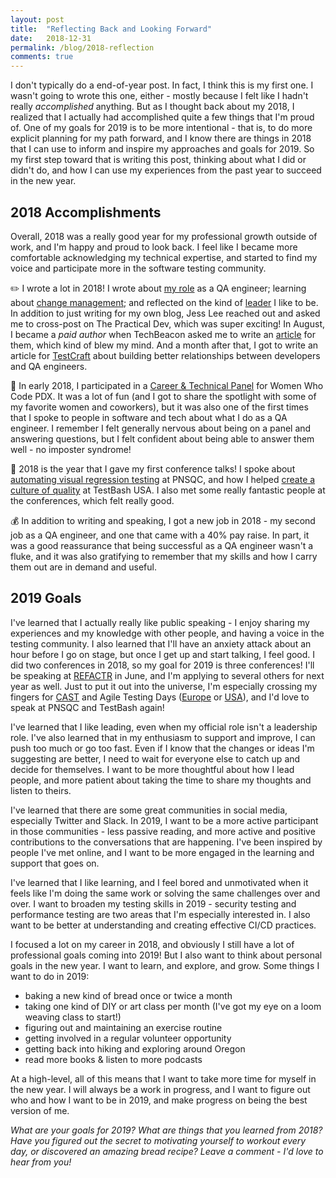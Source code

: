 ```yaml
---
layout: post
title:  "Reflecting Back and Looking Forward"
date:   2018-12-31
permalink: /blog/2018-reflection
comments: true
---
```


I don't typically do a end-of-year post. In fact, I think this is my first one. I wasn't going to wrote this one, either - mostly because I felt like I hadn't really _accomplished_ anything. But as I thought back about my 2018, I realized that I actually had accomplished quite a few things that I'm proud of. One of my goals for 2019 is to be more intentional - that is, to do more explicit planning for my path forward, and I know there are things in 2018 that I can use to inform and inspire my approaches and goals for 2019. So my first step toward that is writing this post, thinking about what I did or didn't do, and how I can use my experiences from the past year to succeed in the new year.

## 2018 Accomplishments

Overall, 2018 was a really good year for my professional growth outside of work, and I'm happy and proud to look back. I feel like I became more comfortable acknowledging my technical expertise, and started to find my voice and participate more in the software testing community. 

✏️ I wrote a lot in 2018! I wrote about [my role](http://angelariggs.github.io/blog/reflecting-on-my-role) as a QA engineer; learning about [change management](http://angelariggs.github.io/blog/static-code-analysis-taught-me-about-change-management); and reflected on the kind of [leader](http://angelariggs.github.io/blog/how-to-be-a-rebel-at-work) I like to be. In addition to just writing for my own blog, Jess Lee reached out and asked me to cross-post on The Practical Dev, which was super exciting! In August, I became a _paid author_ when TechBeacon asked me to write an [article](https://techbeacon.com/3-hats-qa-engineers-how-wear-them-well) for them, which kind of blew my mind. And a month after that, I got to write an article for [TestCraft](https://www.testcraft.io/building-relationship-developers-qa/) about building better relationships between developers and QA engineers.

👯 In early 2018, I participated in a [Career & Technical Panel](https://www.meetup.com/Women-Who-Code-Portland/events/245945636/) for Women Who Code PDX. It was a lot of fun (and I got to share the spotlight with some of my favorite women and coworkers), but it was also one of the first times that I spoke to people in software and tech about what I do as a QA engineer. I remember I felt generally nervous about being on a panel and answering questions, but I felt confident about being able to answer them well - no imposter syndrome!

📢 2018 is the year that I gave my first conference talks! I spoke about [automating visual regression testing](https://www.pnsqc.org/automated-visual-regression-testing-with-backstopjs) at PNSQC, and how I helped [create a culture of quality](https://speakerdeck.com/angelariggs/creating-a-culture-of-quality-testbash-sf) at TestBash USA. I also met some really fantastic people at the conferences, which felt really good.

💰 In addition to writing and speaking, I got a new job in 2018 - my second job as a QA engineer, and one that came with a 40% pay raise. In part, it was a good reassurance that being successful as a QA engineer wasn't a fluke, and it was also gratifying to remember that my skills and how I carry them out are in demand and useful.

## 2019 Goals

I've learned that I actually really like public speaking - I enjoy sharing my experiences and my knowledge with other people, and having a voice in the testing community. I also learned that I'll have an anxiety attack about an hour before I go on stage, but once I get up and start talking, I feel good. I did two conferences in 2018, so my goal for 2019 is three conferences! I'll be speaking at [REFACTR](http://refactr.tech/) in June, and I'm applying to several others for next year as well. Just to put it out into the universe, I'm especially crossing my fingers for [CAST](https://www.associationforsoftwaretesting.org/conference/cast2019/cast2019-call-for-proposals/) and Agile Testing Days ([Europe](https://agiletestingdays.com/) or [USA](https://agiletestingdays.us/)), and I'd love to speak at PNSQC and TestBash again!

I've learned that I like leading, even when my official role isn't a leadership role. I've also learned that in my enthusiasm to support and improve, I can push too much or go too fast. Even if I know that the changes or ideas I'm suggesting are better, I need to wait for everyone else to catch up and decide for themselves. I want to be more thoughtful about how I lead people, and more patient about taking the time to share my thoughts and listen to theirs. 

I've learned that there are some great communities in social media, especially Twitter and Slack. In 2019, I want to be a more active participant in those communities - less passive reading, and more active and positive contributions to the conversations that are happening. I've been inspired by people I've met online, and I want to be more engaged in the learning and support that goes on.

I've learned that I like learning, and I feel bored and unmotivated when it feels like I'm doing the same work or solving the same challenges over and over. I want to broaden my testing skills in 2019 - security testing and performance testing are two areas that I'm especially interested in. I also want to be better at understanding and creating effective CI/CD practices.

I focused a lot on my career in 2018, and obviously I still have a lot of professional goals coming into 2019! But I also want to think about personal goals in the new year. I want to learn, and explore, and grow. Some things I want to do in 2019:

- baking a new kind of bread once or twice a month
- taking one kind of DIY or art class per month (I've got my eye on a loom weaving class to start!)
- figuring out and maintaining an exercise routine
- getting involved in a regular volunteer opportunity
- getting back into hiking and exploring around Oregon
- read more books & listen to more podcasts

At a high-level, all of this means that I want to take more time for myself in the new year. I will always be a work in progress, and I want to figure out who and how I want to be in 2019, and make progress on being the best version of me.

_What are your goals for 2019? What are things that you learned from 2018? Have you figured out the secret to motivating yourself to workout every day, or discovered an amazing bread recipe? Leave a comment - I'd love to hear from you!_

